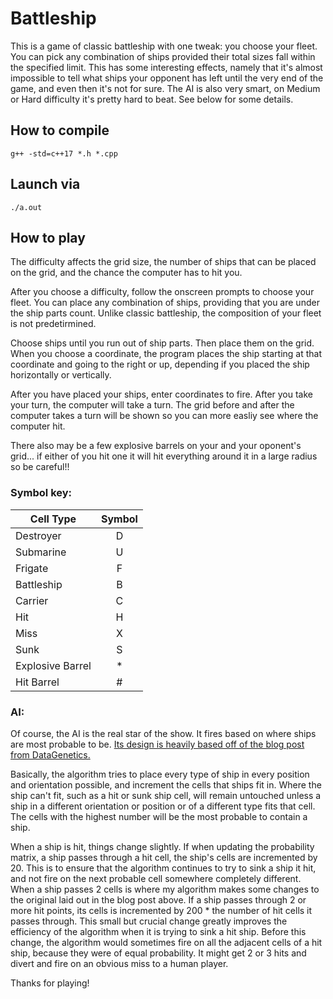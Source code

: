 # Battleship

This is a game of classic battleship with one tweak: you choose your fleet. You can pick any combination
of ships provided their total sizes fall within the specified limit. This has some interesting effects, namely
that it's almost impossible to tell what ships your opponent has left until the very end of the game, and even then
it's not for sure. The AI is also very smart, on Medium  or Hard difficulty it's pretty hard to beat. See below for some details. 

## How to compile
```g++ -std=c++17 *.h *.cpp```

## Launch via
```./a.out```

## How to play

The difficulty affects the grid size, the number of ships that
can be placed on the grid, and the chance the computer has to hit you.

After you choose a difficulty, follow the onscreen prompts to choose your fleet.
You can place any combination of ships, providing that you are under the ship parts count.
Unlike classic battleship, the composition of your fleet is not predetirmined. 

Choose ships until you run out of ship parts. Then place them on the grid.
When you choose a coordinate, the program places the ship starting at that
coordinate and going to the right or up, depending if you placed the ship 
horizontally or vertically. 

After you have placed your ships, enter coordinates to fire. After you take
your turn, the computer will take a turn. The grid before and after the computer
takes a turn will be shown so you can more easliy see where the computer hit.

There also may be a few explosive barrels on your and your oponent's grid... if either of you
hit one it will hit everything around it in a large radius so be careful!!

### Symbol key:

Cell Type | Symbol 
--- | :---:
Destroyer | D
Submarine | U  
Frigate | F
Battleship | B
Carrier | C
Hit | H
Miss | X
Sunk | S
Explosive Barrel | *
Hit Barrel | #

### AI:
Of course, the AI is the real star of the show. It fires based on where ships are most probable to be. 
[Its design is heavily based off of the blog post from DataGenetics.](http://www.datagenetics.com/blog/december32011/)

Basically, the algorithm tries to place every type of ship in every position and orientation possible, and increment the cells that ships fit in. Where the ship can't fit, such as a hit or sunk ship cell, will remain untouched unless a ship in a different orientation or position or of a different type fits that cell. The cells with the highest number will be the most probable to contain a ship. 

When a ship is hit, things change slightly. If when updating the probability matrix, a ship passes through a hit cell, the ship's cells are incremented by 20. This is to ensure that the algorithm continues to try to sink a ship it hit, and not fire on the next probable cell somewhere completely different. When a ship passes 2 cells is where my algorithm makes some changes to the original laid out in the blog post above. If a ship passes through 2 or more hit points, its cells is incremented by 200 * the number of hit cells it passes through. This small but crucial change greatly improves the efficiency of the algorithm when it is trying to sink a hit ship. 
Before this change, the algorithm would sometimes fire on all the adjacent cells of a hit ship, because they were of equal probability. It might get 2 or 3 hits and divert and fire on an obvious miss to a human player. 

Thanks for playing!
